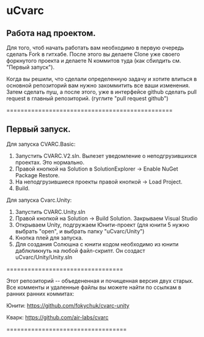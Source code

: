 # uCvarc
  Работа над проектом.
  ----------------------
Для того, чтоб начать работать вам необходимо в первую очередь сделать Fork в гитхабе.
После этого вы делаете Clone уже своего форкнутого проекта и делаете N коммитов туда (как сбилдить см. "Первый запуск").

Когда вы решили, что сделали определенную задачу и хотите влиться в основной репозиторий вам нужно закоммитить все ваши изменения.
Затем сделать пуш, а после этого, уже в интерфейсе github сделать pull request в главный репозиторий. (гуглите "pull request github")

===============================================

  Первый запуск.
  ------------------
Для запуска CVARC.Basic:
 1. Запустить CVARC.V2.sln. Вылезет уведомление о неподгрузившихся проектах. Это нормально.
 2. Правой кнопкой на Solution в SolutionExplorer -> Enable NuGet Package Restore.
 3. На неподгрузившиеся проекты правой кнопкой -> Load Project.
 4. Build.

Для запуска Cvarc.Unity:
 1. Запустить CVARC.Unity.sln
 2. Правой кнопкой на Solution -> Build Solution. Закрываем Visual Studio
 3. Открываем Unity, подгружаем Юнити-проект (для юнити 5 нужно выбрать "open", и выбрать папку "uCvarc/Unity")
 4. Кнопка плей для запуска.
 5. Для создания Солюшна с юнити кодом необходимо из юнити даблкликнуть на любой файл-скрипт. Он создаст uCvarc/Unity/Unity.sln

=================================

Этот репозиторий -- объедененная и почищенная версия двух старых. Все комменты и удаленные файлы вы можете найти по ссылкам в ранних ранних коммитах:

Юнити: https://github.com/fokychuk/cvarc-unity

Кварк: https://github.com/air-labs/cvarc

==================================

